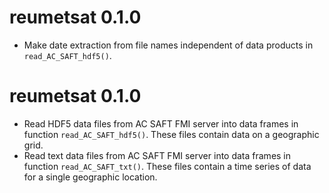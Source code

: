 # reumetsat 0.1.0

* Make date extraction from file names independent of data products in 
`read_AC_SAFT_hdf5()`.

# reumetsat 0.1.0

* Read HDF5 data files from AC SAFT FMI server into data frames
in function `read_AC_SAFT_hdf5()`. These files contain data on a geographic grid.
* Read text data files from AC SAFT FMI server into data frames
in function `read_AC_SAFT_txt()`. These files contain a time series of data for
a single geographic location.
